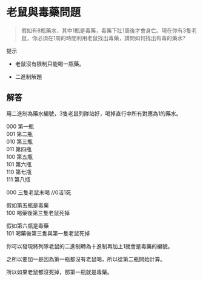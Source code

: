# 老鼠與毒藥問題

> 假如有8瓶藥水，其中1瓶是毒藥，毒藥下肚1周後才會身亡。現在你有3隻老鼠，你必須在1周的時間利用老鼠找出毒藥，請問如何找出有毒的藥水?

提示

- 老鼠沒有限制只能喝一瓶藥。

- 二進制解題






















</details>

## 解答

用二進制為藥水編號，3隻老鼠列隊站好，喝掉直行中所有對應為1的藥水。


000 第一瓶  
001 第二瓶  
010 第三瓶  
011 第四瓶  
100 第五瓶  
101 第六瓶  
110 第七瓶  
111 第八瓶   

000 三隻老鼠未喝 //0活1死

假如第五瓶是毒藥  
100 喝藥後第三隻老鼠死掉

假如第六瓶是毒藥  
101 喝藥後第三隻與第一隻老鼠死掉

你可以發現將列隊老鼠的二進制轉為十進制再加上1就會是毒藥的編號。

之所以要加一是因為第一瓶都沒有老鼠喝，所以從第二瓶開始計算。

所以如果老鼠都沒死掉，那第一瓶就是毒藥。
